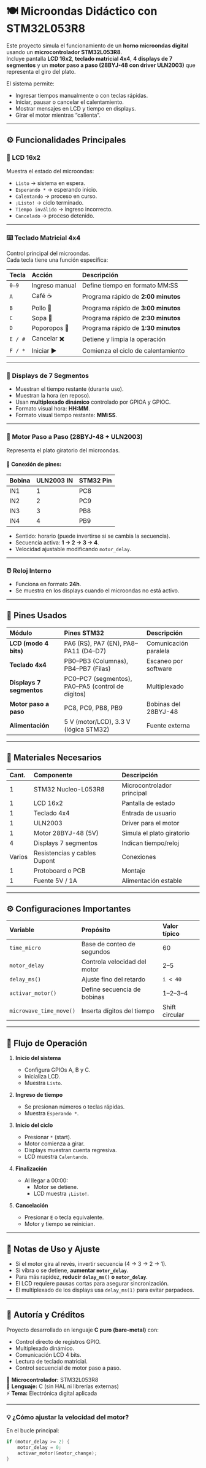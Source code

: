 # 🍽️ Microondas Didáctico con STM32L053R8

Este proyecto simula el funcionamiento de un **horno microondas digital** usando un **microcontrolador STM32L053R8**.  
Incluye pantalla **LCD 16x2**, **teclado matricial 4x4**, **4 displays de 7 segmentos** y un **motor paso a paso (28BYJ-48 con driver ULN2003)** que representa el giro del plato.

El sistema permite:
- Ingresar tiempos manualmente o con teclas rápidas.
- Iniciar, pausar o cancelar el calentamiento.
- Mostrar mensajes en LCD y tiempo en displays.
- Girar el motor mientras “calienta”.

---

## ⚙️ Funcionalidades Principales

### 🧾 LCD 16x2
Muestra el estado del microondas:
- `Listo` → sistema en espera.  
- `Esperando *` → esperando inicio.  
- `Calentando` → proceso en curso.  
- `¡Listo!` → ciclo terminado.  
- `Tiempo inválido` → ingreso incorrecto.  
- `Cancelado` → proceso detenido.

---

### ⌨️ Teclado Matricial 4x4
Control principal del microondas.  
Cada tecla tiene una función específica:

| Tecla | Acción | Descripción |
|:------|:--------|:-------------|
| `0–9` | Ingreso manual | Define tiempo en formato MM:SS |
| `A` | Café ☕ | Programa rápido de **2:00 minutos** |
| `B` | Pollo 🍗 | Programa rápido de **3:00 minutos** |
| `C` | Sopa 🍜 | Programa rápido de **2:30 minutos** |
| `D` | Poporopos 🍿 | Programa rápido de **1:30 minutos** |
| `E / #` | Cancelar ✖️ | Detiene y limpia la operación |
| `F / *` | Iniciar ▶️ | Comienza el ciclo de calentamiento |

---

### 🔢 Displays de 7 Segmentos
- Muestran el tiempo restante (durante uso).  
- Muestran la hora (en reposo).  
- Usan **multiplexado dinámico** controlado por GPIOA y GPIOC.  
- Formato visual hora: **HH:MM**.
- Formato visual tiempo restante: **MM:SS**.

---

### 🔄 Motor Paso a Paso (28BYJ-48 + ULN2003)
Representa el plato giratorio del microondas.

#### 📡 Conexión de pines:
| Bobina | ULN2003 IN | STM32 Pin |
|:--------|:-------------|:-----------|
| IN1 | 1 | PC8 |
| IN2 | 2 | PC9 |
| IN3 | 3 | PB8 |
| IN4 | 4 | PB9 |

- Sentido: horario (puede invertirse si se cambia la secuencia).  
- Secuencia activa: **1 → 2 → 3 → 4**.  
- Velocidad ajustable modificando `motor_delay`.

---

### ⏰ Reloj Interno
- Funciona en formato **24h**.
- Se muestra en los displays cuando el microondas no está activo.

---

## 🧩 Pines Usados

| Módulo | Pines STM32 | Descripción |
|:--------|:-------------|:-------------|
| **LCD (modo 4 bits)** | PA6 (RS), PA7 (EN), PA8–PA11 (D4–D7) | Comunicación paralela |
| **Teclado 4x4** | PB0–PB3 (Columnas), PB4–PB7 (Filas) | Escaneo por software |
| **Displays 7 segmentos** | PC0–PC7 (segmentos), PA0–PA5 (control de dígitos) | Multiplexado |
| **Motor paso a paso** | PC8, PC9, PB8, PB9 | Bobinas del 28BYJ-48 |
| **Alimentación** | 5 V (motor/LCD), 3.3 V (lógica STM32) | Fuente externa |

---

## 🔧 Materiales Necesarios

| Cant. | Componente | Descripción |
|:-------|:-------------|:-------------|
| 1 | STM32 Nucleo-L053R8 | Microcontrolador principal |
| 1 | LCD 16x2 | Pantalla de estado |
| 1 | Teclado 4x4 | Entrada de usuario |
| 1 | ULN2003 | Driver para el motor |
| 1 | Motor 28BYJ-48 (5V) | Simula el plato giratorio |
| 4 | Displays 7 segmentos | Indican tiempo/reloj |
| Varios | Resistencias y cables Dupont | Conexiones |
| 1 | Protoboard o PCB | Montaje |
| 1 | Fuente 5V / 1A | Alimentación estable |

---

## ⚙️ Configuraciones Importantes

| Variable | Propósito | Valor típico |
|:-----------|:------------|:-------------|
| `time_micro` | Base de conteo de segundos | 60 |
| `motor_delay` | Controla velocidad del motor | 2–5 |
| `delay_ms()` | Ajuste fino del retardo | `i < 40` |
| `activar_motor()` | Define secuencia de bobinas | 1–2–3–4 |
| `microwave_time_move()` | Inserta dígitos del tiempo | Shift circular |

---

## 🔄 Flujo de Operación

1. **Inicio del sistema**
   - Configura GPIOs A, B y C.
   - Inicializa LCD.
   - Muestra `Listo`.

2. **Ingreso de tiempo**
   - Se presionan números o teclas rápidas.
   - Muestra `Esperando *`.

3. **Inicio del ciclo**
   - Presionar `*` (start).
   - Motor comienza a girar.
   - Displays muestran cuenta regresiva.
   - LCD muestra `Calentando`.

4. **Finalización**
   - Al llegar a 00:00:
     - Motor se detiene.
     - LCD muestra `¡Listo!`.

5. **Cancelación**
   - Presionar `E` o tecla equivalente.
   - Motor y tiempo se reinician.

---

## 🧠 Notas de Uso y Ajuste

- Si el motor gira al revés, invertir secuencia (4 → 3 → 2 → 1).  
- Si vibra o se detiene, **aumentar `motor_delay`**.  
- Para más rapidez, **reducir `delay_ms()` o `motor_delay`**.  
- El LCD requiere pausas cortas para asegurar sincronización.  
- El multiplexado de los displays usa `delay_ms(1)` para evitar parpadeos.

---

## 📘 Autoría y Créditos

Proyecto desarrollado en lenguaje **C puro (bare-metal)** con:
- Control directo de registros GPIO.
- Multiplexado dinámico.
- Comunicación LCD 4 bits.
- Lectura de teclado matricial.
- Control secuencial de motor paso a paso.

📍 **Microcontrolador:** STM32L053R8  
🧠 **Lenguaje:** C (sin HAL ni librerías externas)  
⚡ **Tema:** Electrónica digital aplicada

---

### 💡 ¿Cómo ajustar la velocidad del motor?
En el bucle principal:
```c
if (motor_delay >= 2) {
    motor_delay = 0;
    activar_motor(&motor_change);
}
